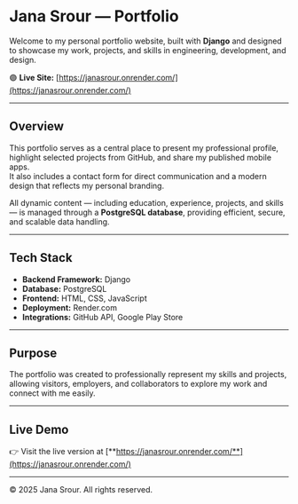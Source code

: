 # Jana Srour — Portfolio

Welcome to my personal portfolio website, built with **Django** and designed to showcase my work, projects, and skills in engineering, development, and design.

🟣 **Live Site:** [https://janasrour.onrender.com/](https://janasrour.onrender.com/)

---

## Overview

This portfolio serves as a central place to present my professional profile, highlight selected projects from GitHub, and share my published mobile apps.  
It also includes a contact form for direct communication and a modern design that reflects my personal branding.

All dynamic content — including education, experience, projects, and skills — is managed through a **PostgreSQL database**, providing efficient, secure, and scalable data handling.

---

## Tech Stack

- **Backend Framework:** Django  
- **Database:** PostgreSQL  
- **Frontend:** HTML, CSS, JavaScript  
- **Deployment:** Render.com  
- **Integrations:** GitHub API, Google Play Store  

---

## Purpose

The portfolio was created to professionally represent my skills and projects, allowing visitors, employers, and collaborators to explore my work and connect with me easily.

---

## Live Demo

👉 Visit the live version at [**https://janasrour.onrender.com/**](https://janasrour.onrender.com/)

---

© 2025 Jana Srour. All rights reserved.
